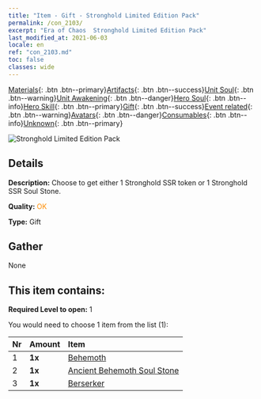 ```yaml
---
title: "Item - Gift - Stronghold Limited Edition Pack"
permalink: /con_2103/
excerpt: "Era of Chaos  Stronghold Limited Edition Pack"
last_modified_at: 2021-06-03
locale: en
ref: "con_2103.md"
toc: false
classes: wide
---
```

 [Materials](/Items/){: .btn .btn--primary}[Artifacts](/Items/Artifacts/){: .btn .btn--success}[Unit Soul](/Items/UnitSoul/){: .btn .btn--warning}[Unit Awakening](/Items/UnitAwakening/){: .btn .btn--danger}[Hero Soul](/Items/HeroSoul/){: .btn .btn--info}[Hero Skill](/Items/HeroSkill/){: .btn .btn--primary}[Gift](/Items/Gift/){: .btn .btn--success}[Event related](/Items/Events/){: .btn .btn--warning}[Avatars](/Items/Avatars/){: .btn .btn--danger}[Consumables](/Items/Consumables/){: .btn .btn--info}[Unknown](/Items/Unknown/){: .btn .btn--primary}

 ![Stronghold Limited Edition Pack](/images/t/i_994004.png)

## Details
 **Description:** Choose to get either 1 Stronghold SSR token or 1 Stronghold SSR Soul Stone.

 **Quality:** <span style="color: #FF8C00">OK</span>

 **Type:** Gift

## Gather

  None

## This item contains:

 **Required Level to open:** 1

 You would need to choose 1 item from the list (1):

  | Nr | Amount |     Item    |
  |:---|:-------|:------------|
  | 1 |  **1x** | [Behemoth](/Items/unt_223/) |  | 
  | 2 |  **1x** | [Ancient Behemoth Soul Stone](/Items/unt_311/) |  | 
  | 3 |  **1x** | [Berserker](/Items/unt_224/) |  | 
